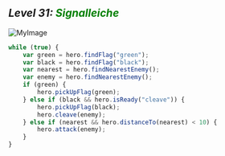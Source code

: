 ## ***Level 31:***  <span style="color: green">***Signalleiche***



![MyImage](<Welt 2 Level 31.png>)

```Javascript
while (true) {
    var green = hero.findFlag("green");
    var black = hero.findFlag("black");
    var nearest = hero.findNearestEnemy();
    var enemy = hero.findNearestEnemy();
    if (green) {
        hero.pickUpFlag(green);
    } else if (black && hero.isReady("cleave")) {
        hero.pickUpFlag(black);
        hero.cleave(enemy);
    } else if (nearest && hero.distanceTo(nearest) < 10) {
        hero.attack(enemy);
    }
}
```